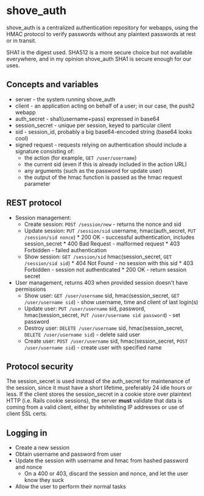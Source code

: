 shove_auth
==========

shove_auth is a centralized authentication repository for webapps, using
the HMAC protocol to verify passwords without any plaintext passwords at
rest or in transit.

SHA1 is the digest used. SHA512 is a more secure choice but not available
everywhere, and in my opinion shove_auth SHA1 is secure enough for our
uses.

Concepts and variables
----------------------
* server - the system running shove_auth
* client - an application acting on behalf of a user; in our case, the push2 webapp
* auth_secret - sha1(username+pass) expressed in base64
* session_secret - unique per session, keyed to particular client
* sid - session_id, probably a big base64-encoded string (base64 looks cool)
* signed request - requests relying on authentication should include a signature consisting of:
	* the action (for example, `GET /user/username`)
	* the current sid (even if this is already included in the action URL)
	* any arguments (such as the password for update user)
	* the output of the hmac function is passed as the hmac request parameter

REST protocol
-------------

* Session management:
  * Create session: `POST /session/new` - returns the nonce and sid
  * Update session: `PUT /session/sid` username, hmac(auth\_secret, `PUT /session/sid nonce`)
		* 200 OK - successful authentication, includes session\_secret
		* 400 Bad Request - malformed request
		* 403 Forbidden - failed authentication
  * Show session: `GET /session/sid` hmac(session\_secret, `GET /session/sid sid`)
		* 404 Not Found - no session with this sid
		* 403 Forbidden - session not authenticated
		* 200 OK - return session secret 
* User management, returns 403 when provided session doesn't have permissions
  * Show user: `GET /user/username` sid, hmac(session\_secret, `GET /user/username sid`) - show username, time and client of last login(s)
  * Update user: `PUT /user/username` sid, password, hmac(session\_secret, `PUT /user/username sid password`) - set password
  * Destroy user: `DELETE /user/username` sid, hmac(session\_secret, `DELETE /user/username sid`) - delete said user
  * Create user: `POST /user/username` sid, hmac(session\_secret, `POST /user/username sid`) - create user with specified name

Protocol security
-----------------

The session\_secret is used instead of the auth\_secret for maintenance of the session, since it must have a short lifetime,
preferably 24 idle hours or less.  If the client stores the session\_secret in a cookie store over plaintext HTTP (i.e. Rails
cookie sessions), the server **must** validate that data is coming from a valid client, either by whitelisting IP addresses
or use of client SSL certs.

Logging in
----------

* Create a new session
* Obtain username and password from user
* Update the session with username and hmac from hashed password and nonce
  * On a 400 or 403, discard the session and nonce, and let the user know they suck
* Allow the user to perform their normal tasks

